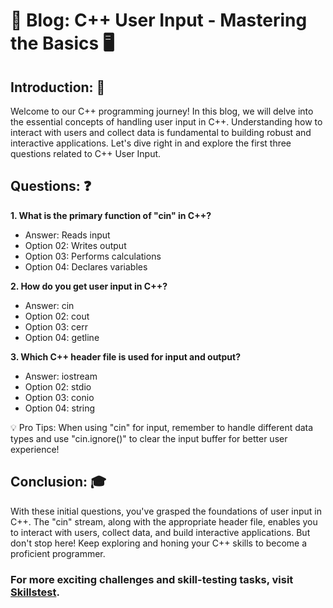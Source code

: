 # 📝 Blog: C++ User Input - Mastering the Basics 🖥️

## Introduction: 🚀

Welcome to our C++ programming journey! In this blog, we will delve into the essential concepts of handling user input in C++. Understanding how to interact with users and collect data is fundamental to building robust and interactive applications. Let's dive right in and explore the first three questions related to C++ User Input.

## Questions: ❓

**1. What is the primary function of "cin" in C++?**
- Answer: Reads input
- Option 02: Writes output
- Option 03: Performs calculations
- Option 04: Declares variables

**2. How do you get user input in C++?**
- Answer: cin
- Option 02: cout
- Option 03: cerr
- Option 04: getline

**3. Which C++ header file is used for input and output?**
- Answer: iostream
- Option 02: stdio
- Option 03: conio
- Option 04: string

💡 Pro Tips: When using "cin" for input, remember to handle different data types and use "cin.ignore()" to clear the input buffer for better user experience!

## Conclusion: 🎓

With these initial questions, you've grasped the foundations of user input in C++. The "cin" stream, along with the appropriate header file, enables you to interact with users, collect data, and build interactive applications. But don't stop here! Keep exploring and honing your C++ skills to become a proficient programmer.

### For more exciting challenges and skill-testing tasks, visit [Skillstest](https://skillstest.me).
